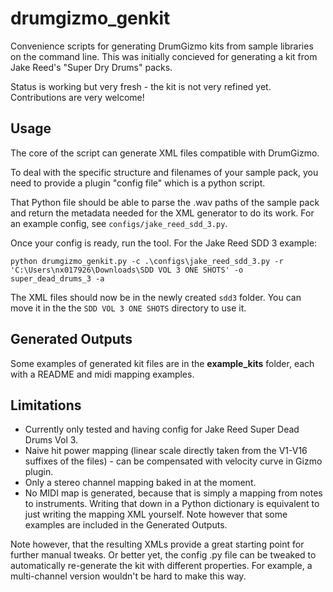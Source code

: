 # drumgizmo_genkit

Convenience scripts for generating DrumGizmo kits from sample libraries on the command line.
This was initially concieved for generating a kit from Jake Reed's "Super Dry Drums" packs.

Status is working but very fresh - the kit is not very refined yet. Contributions are very welcome!

## Usage

The core of the script can generate XML files compatible with DrumGizmo.

To deal with the specific structure and filenames of your sample pack, you need to provide a plugin "config file" which is a python script.

That Python file should be able to parse the .wav paths of the sample pack and return the metadata needed for the XML generator to do its work.
For an example config, see `configs/jake_reed_sdd_3.py`.

Once your config is ready, run the tool. For the Jake Reed SDD 3 example:

```
python drumgizmo_genkit.py -c .\configs\jake_reed_sdd_3.py -r 'C:\Users\nx017926\Downloads\SDD VOL 3 ONE SHOTS' -o super_dead_drums_3 -a
```

The XML files should now be in the newly created `sdd3` folder. You can move it in the the `SDD VOL 3 ONE SHOTS` directory to use it.

## Generated Outputs

Some examples of generated kit files are in the **example_kits** folder, each with a README and midi mapping examples.

## Limitations

* Currently only tested and having config for Jake Reed Super Dead Drums Vol 3.
* Naive hit power mapping (linear scale directly taken from the V1-V16 suffixes of the files) - can be compensated with velocity curve in Gizmo plugin.
* Only a stereo channel mapping baked in at the moment.
* No MIDI map is generated, because that is simply a mapping from notes to instruments. Writing that down in a Python dictionary is equivalent to just writing the mapping XML yourself. Note however that some examples are included in the Generated Outputs.

Note however, that the resulting XMLs provide a great starting point for further manual tweaks. Or better yet, the config .py file can be tweaked to automatically re-generate the kit with different properties. For example, a multi-channel version wouldn't be hard to make this way.
